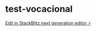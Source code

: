 # test-vocacional

[Edit in StackBlitz next generation editor ⚡️](https://stackblitz.com/~/github.com/amhdl/test-vocacional)